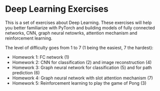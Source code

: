 # Deep Learning Exercises

This is a set of exercises about Deep Learning. These exercises will help you better familiarize with PyTorch and building models of fully connected networks, CNN, graph neural netowrks, attention mechanism and reinforcement learning.

The level of difficulty goes from 1 to 7 (1 being the easiest, 7 the hardest):

<ul>
  <li>Homework 1: FC network (1)</li>
  <li>Homework 2: CNN for classification (2) and image reconstruction (4)</li>
  <li>Homework 3: Graph neural network for classification (5) and for path prediction (6)</li>
  <li>Homework 4: Graph neural network with slot attention mechanism (7)</li>
  <li>Homework 5: Reinforcement learning to play the game of Pong (3)</li>
</ul>
